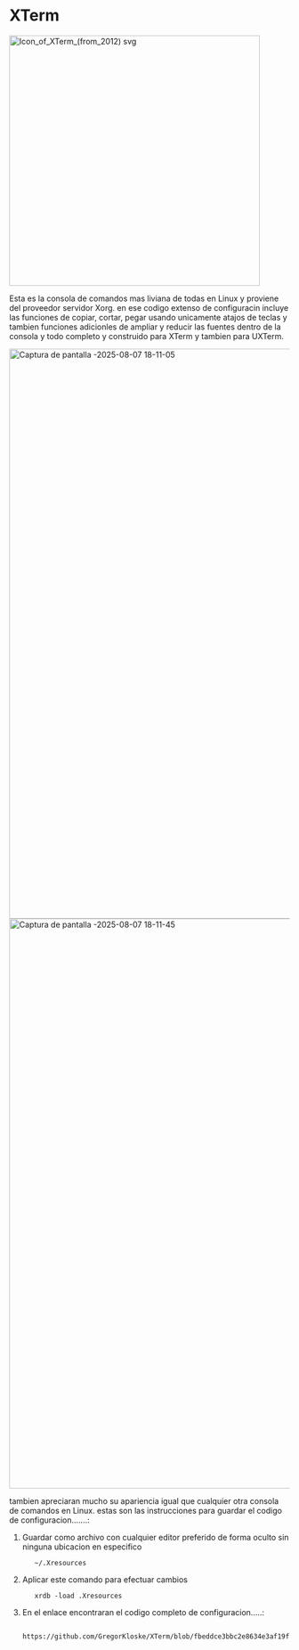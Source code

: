# XTerm

<img width="450" height="450" alt="Icon_of_XTerm_(from_2012) svg" src="https://github.com/user-attachments/assets/80569417-1fe3-43de-b7d0-17c81bdaf022" />

Esta es la consola de comandos mas liviana de todas en Linux y proviene del proveedor servidor Xorg.
en ese codigo extenso de configuracin incluye las funciones de copiar, cortar, pegar usando unicamente atajos de teclas y tambien funciones adicionles de ampliar y reducir las fuentes dentro de la consola y todo completo y construido para XTerm y tambien para UXTerm.

<img width="1280" height="1024" alt="Captura de pantalla -2025-08-07 18-11-05" src="https://github.com/user-attachments/assets/858e4b38-97a0-4463-bc5b-e3c6afe032c9" />

<img width="1280" height="1024" alt="Captura de pantalla -2025-08-07 18-11-45" src="https://github.com/user-attachments/assets/274991ab-2215-4a44-a479-903c7f19cdc7" />

tambien apreciaran mucho su apariencia igual que cualquier otra consola de comandos en Linux.
estas son las instrucciones para guardar el codigo de configuracion.......:

1) Guardar como archivo con cualquier editor preferido de forma oculto sin ninguna ubicacion en especifico

          ~/.Xresources

2) Aplicar este comando para efectuar cambios

          xrdb -load .Xresources
   
3) En el enlace encontraran el codigo completo de configuracion.....:

          https://github.com/GregorKloske/XTerm/blob/fbeddce3bbc2e8634e3af19fecf0355de7bb2d90/XTerm.txt

          
